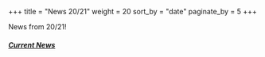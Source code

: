 +++
title = "News 20/21"
weight = 20
sort_by = "date"
paginate_by = 5
+++

News from 20/21!

##### [<i class="bi bi-bell-fill"></i> Current News](@/news/_index.md)
